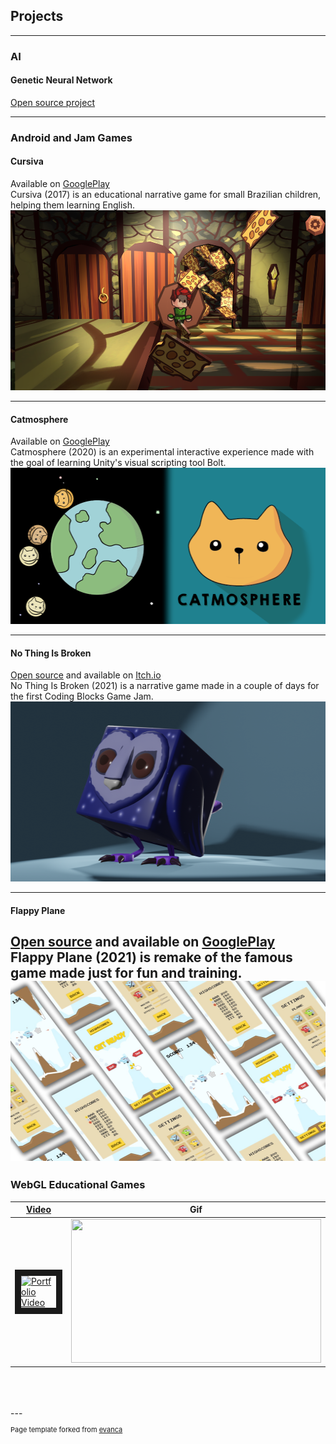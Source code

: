 ## Projects

---

### AI

#### Genetic Neural Network
[Open source project](https://github.com/JonasBeduschi/Genetic-Neural-Network)

---

### Android and Jam Games

#### Cursiva
Available on [GooglePlay](https://play.google.com/store/apps/details?id=com.TimelessGames.Cursiva)
<br>
Cursiva (2017) is an educational narrative game for small Brazilian children, helping them learning English.
<img src="images/Cursiva.png?raw=true" width="512" height="288"/>

---
#### Catmosphere
Available on [GooglePlay](https://play.google.com/store/apps/details?id=com.JonasBeduschi.Catmosphere)
<br>
Catmosphere (2020) is an experimental interactive experience made with the goal of learning Unity's visual scripting tool Bolt.
<img src="images/Catmosphere.png?raw=true" width="512" height="250"/>

---
#### No Thing Is Broken
[Open source](https://github.com/JonasBeduschi/CBJAM2021) and available on [Itch.io](https://professionalclapper.itch.io/no-thing-is-broken)
<br>
No Thing Is Broken (2021) is a narrative game made in a couple of days for the first Coding Blocks Game Jam.
<img src="images/Owl.png?raw=true" width="512" height="288"/>

---
#### Flappy Plane
[Open source](https://github.com/JonasBeduschi/Flappy-Plane) and available on [GooglePlay](https://play.google.com/store/apps/details?id=com.JonasBeduschi.FlappyPlane)
<br>
Flappy Plane (2021) is remake of the famous game made just for fun and training.
<img src="images/FlappyScreens.jpg?raw=true" width="512" height="288"/>
---

### WebGL Educational Games
| [Video](https://youtu.be/5AfWOE1xLdY) | Gif |
| ----- | ----- |
| <a href="https://youtu.be/5AfWOE1xLdY" target="_blank"><img src="http://img.youtube.com/vi/5AfWOE1xLdY/0.jpg" alt="Portfolio Video" width="400" height="300" border="10" /></a> | <img src="images/MakingOfBoardGame.gif?raw=true" width="400" height="230"/> |

<br>
<br>
<br>
---
<p style="font-size:11px">Page template forked from <a href="https://github.com/evanca/quick-portfolio">evanca</a></p>
